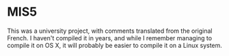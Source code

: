 # MIS5

This was a university project, with comments translated from the original French.
I haven't compiled it in years, and while I remember managing to compile it on OS X,
it will probably be easier to compile it on a Linux system.
